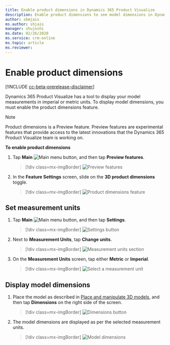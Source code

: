 ```yaml
---
title: Enable product dimensions in Dynamics 365 Product Visualize
description: Enable product dimensions to see model dimensions in Dynamics 365 Product Visualize.
author: sbmjais
ms.author: shjais
manager: shujoshi
ms.date: 02/26/2020
ms.service: crm-online
ms.topic: article
ms.reviewer:
---
```


# Enable product dimensions

[!INCLUDE [cc-beta-prerelease-disclaimer](../includes/cc-beta-prerelease-disclaimer.md)]

Dynamics 365 Product Visualize has a tool to display your model measurements in imperial or metric units. To display model dimensions, you must enable the product dimensions feature. 

> [!NOTE]
> Product dimensions is a Preview feature. Preview features are experimental features that provide access to the latest innovations that the Dynamics 365 Product Visualize team is working on.

**To enable product dimensions**

1. Tap **Main** ![Main menu button](media/hamburger-icon.png "Main menu button"), and then tap **Preview features**.

    > [!div class=mx-imgBorder]
    > ![Preview features](media/preview-features.png "Preview features")

2. In the **Feature Settings** screen, slide on the **3D product dimensions** toggle.

    > [!div class=mx-imgBorder]
    > ![Product dimensions feature](media/product-dimensions-feature.png "Product dimensions feature")

## Set measurement units

1. Tap **Main** ![Main menu button](media/hamburger-icon.png "Main menu button"), and then tap **Settings**.

    > [!div class=mx-imgBorder]
    > ![Settings button](media/edit-account-settings.png "Settings button")

2. Next to **Measurement Units**, tap **Change units**.

     > [!div class=mx-imgBorder]
     > ![Measurement units section](media/measurement-units-section.png "Measurement units")

3. On the **Measurement Units** screen, tap either **Metric** or **Imperial**.

    > [!div class=mx-imgBorder]
    > ![Select a measurement unit](media/select-measurement-unit.png "Select a measurement unit")

## Display model dimensions

1. Place the model as described in [Place and manipulate 3D models](manipulate-models.md), and then tap **Dimensions** on the right side of the screen.

    > [!div class=mx-imgBorder]
    > ![Dimensions button](media/dimensions-button.png "Dimensions button")

2. The model dimensions are displayed as per the selected measurement units.

    > [!div class=mx-imgBorder]
    > ![Model dimensions](media/model-dimensions.png "Model dimensions")
